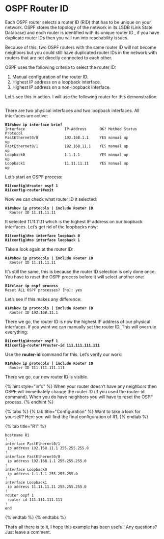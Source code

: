 # OSPF Router ID

Each OSPF router selects a router ID (RID) that has to be unique on your network. OSPF stores the topology of the network in its LSDB (Link State Database) and each router is identified with its unique router ID , if you have duplicate router IDs then you will run into reachability issues.

Because of this, two OSPF routers with the same router ID will not become neighbors but you could still have duplicated router IDs in the network with routers that are not directly connected to each other.

OSPF uses the following criteria to select the router ID:

1. Manual configuration of the router ID.
2. Highest IP address on a loopback interface.
3. Highest IP address on a non-loopback interface.

Let’s see this in action. I will use the following router for this demonstration:

<figure><img src="https://cdn.networklessons.com/wp-content/uploads/2015/07/cisco-router-ospf-4-interfaces.png" alt=""><figcaption></figcaption></figure>

There are two physical interfaces and two loopback interfaces. All interfaces are active:

<pre><code><strong>R1#show ip interface brief
</strong>Interface                  IP-Address      OK? Method Status                Protocol
FastEthernet0/0            192.168.1.1     YES manual up                    up
FastEthernet0/1            192.168.11.1    YES manual up                    up
Loopback0                  1.1.1.1         YES manual up                    up
Loopback1                  11.11.11.11     YES manual up                    up
</code></pre>

Let’s start an OSPF process:

<pre><code><strong>R1(config)#router ospf 1
</strong><strong>R1(config-router)#exit
</strong></code></pre>

Now we can check what router ID it selected:

<pre><code><strong>R1#show ip protocols | include Router ID
</strong>  Router ID 11.11.11.11
</code></pre>

It selected 11.11.11.11 which is the highest IP address on our loopback interfaces. Let’s get rid of the loopbacks now:

<pre><code><strong>R1(config)#no interface loopback 0
</strong><strong>R1(config)#no interface loopback 1
</strong></code></pre>

Take a look again at the router ID:

<pre><code><strong>R1#show ip protocols | include Router ID
</strong>  Router ID 11.11.11.11
</code></pre>

It’s still the same, this is because the router ID selection is only done once. You have to reset the OSPF process before it will select another one:

<pre><code><strong>R1#clear ip ospf process
</strong>Reset ALL OSPF processes? [no]: yes
</code></pre>

Let’s see if this makes any difference:

<pre><code><strong>R1#show ip protocols | include Router ID
</strong>  Router ID 192.168.11.1
</code></pre>

There we go, the router ID is now the highest IP address of our physical interfaces. If you want we can manually set the router ID. This will overrule everything:

<pre><code><strong>R1(config)#router ospf 1
</strong><strong>R1(config-router)#router-id 111.111.111.111
</strong></code></pre>

Use the **router-id** command for this. Let’s verify our work:

<pre><code><strong>R1#show ip protocols | include Router ID
</strong>  Router ID 111.111.111.111
</code></pre>

There we go, our new router ID is visible.

{% hint style="info" %}
When your router doesn’t have any neighbors then OSPF will immediately change the router ID (if you used the router-id command). When you do have neighbors you will have to reset the OSPF process.
{% endhint %}

{% tabs %}
{% tab title="Configuration" %}
Want to take a look for yourself? Here you will find the final configuration of R1.
{% endtab %}

{% tab title="R1" %}
```
hostname R1
!
interface FastEthernet0/1
 ip address 192.168.11.1 255.255.255.0
!
interface FastEthernet0/0
 ip address 192.168.1.1 255.255.255.0
!
interface Loopback0
 ip address 1.1.1.1 255.255.255.0
!
interface Loopback1
 ip address 11.11.11.11 255.255.255.0
!
router ospf 1
 router id 111.111.111.111
!
end
```
{% endtab %}
{% endtabs %}

That’s all there is to it, I hope this example has been useful! Any questions? Just leave a comment.
